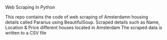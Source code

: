 
Web Scraping In Python

This repo contains the code of web scraping of Amsterdamn housing details called Pararius using BeautifulSoup.
Scraped details such as Name, Location & Price different houses located in Amsterdam
The scraped data is written to a CSV file


